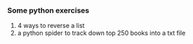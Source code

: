 ### Some python exercises

1. 4 ways to reverse a list
2. a python spider to track down top 250 books into a txt file
